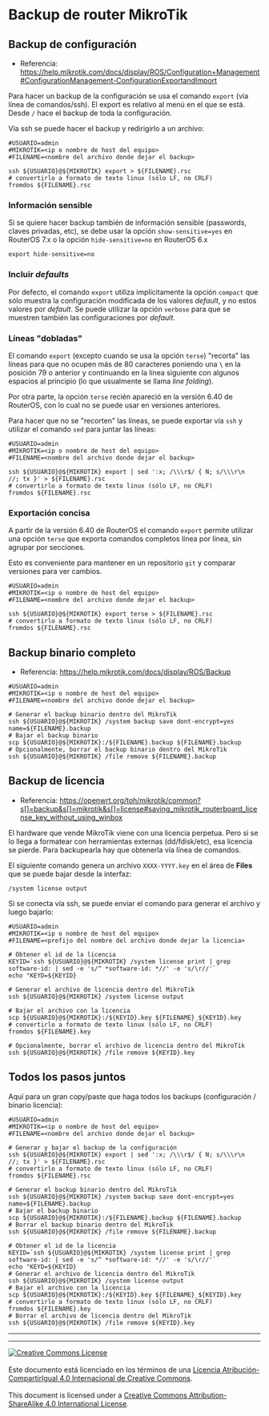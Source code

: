 # Backup de router MikroTik

## Backup de configuración

* Referencia: https://help.mikrotik.com/docs/display/ROS/Configuration+Management#ConfigurationManagement-ConfigurationExportandImport

Para hacer un backup de la configuración se usa el comando `export` (vía línea
de comandos/ssh). El export es relativo al menú en el que se está. Desde `/`
hace el backup de toda la configuración.

Vía ssh se puede hacer el backup y redirigirlo a un archivo:
```
#USUARIO=admin
#MIKROTIK=<ip o nombre de host del equipo>
#FILENAME=<nombre del archivo donde dejar el backup>

ssh ${USUARIO}@${MIKROTIK} export > ${FILENAME}.rsc
# convertirlo a formato de texto linux (sólo LF, no CRLF)
fromdos ${FILENAME}.rsc
```

### Información sensible
Si se quiere hacer backup también de información sensible (passwords, claves
privadas, etc), se debe usar la opción `show-sensitive=yes` en RouterOS 7.x
o la opción `hide-sensitive=no` en RouterOS 6.x
```
export hide-sensitive=no
```

### Incluir _defaults_
Por defecto, el comando `export` utiliza implícitamente la opción `compact` que
sólo muestra la configuración modificada de los valores _default_, y no estos
valores por _default_. Se puede utilizar la opción `verbose` para que se
muestren también las configuraciones por _default_.

### Líneas "dobladas"
El comando `export` (excepto cuando se usa la opción `terse`) "recorta" las
líneas para que no ocupen más de 80 caracteres poniendo una **`\`** en la
posición 79 o anterior y continuando en la línea siguiente con algunos espacios
al principio (lo que usualmente se llama _line folding_).

Por otra parte, la opción `terse` recién apareció en la versión 6.40 de
RouterOS, con lo cual no se puede usar en versiones anteriores.

Para hacer que no se "recorten" las líneas, se puede exportar vía `ssh` y
utilizar el comando `sed` para juntar las líneas:
```
#USUARIO=admin
#MIKROTIK=<ip o nombre de host del equipo>
#FILENAME=<nombre del archivo donde dejar el backup>

ssh ${USUARIO}@${MIKROTIK} export | sed ':x; /\\\r$/ { N; s/\\\r\n    //; tx }' > ${FILENAME}.rsc
# convertirlo a formato de texto linux (sólo LF, no CRLF)
fromdos ${FILENAME}.rsc
```

### Exportación concisa
A partir de la versión 6.40 de RouterOS el comando `export` permite utilizar
una opción `terse` que exporta comandos completos línea por línea, sin agrupar
por secciones.

Esto es conveniente para mantener en un repositorio `git` y comparar versiones
para ver cambios.
```
#USUARIO=admin
#MIKROTIK=<ip o nombre de host del equipo>
#FILENAME=<nombre del archivo donde dejar el backup>

ssh ${USUARIO}@${MIKROTIK} export terse > ${FILENAME}.rsc
# convertirlo a formato de texto linux (sólo LF, no CRLF)
fromdos ${FILENAME}.rsc
```

## Backup binario completo

* Referencia: https://help.mikrotik.com/docs/display/ROS/Backup
```
#USUARIO=admin
#MIKROTIK=<ip o nombre de host del equipo>
#FILENAME=<nombre del archivo donde dejar el backup>

# Generar el backup binario dentro del MikroTik
ssh ${USUARIO}@${MIKROTIK} /system backup save dont-encrypt=yes name=${FILENAME}.backup
# Bajar el backup binario
scp ${USUARIO}@${MIKROTIK}:/${FILENAME}.backup ${FILENAME}.backup
# Opcionalmente, borrar el backup binario dentro del MikroTik
ssh ${USUARIO}@${MIKROTIK} /file remove ${FILENAME}.backup
```

## Backup de licencia

* Referencia: https://openwrt.org/toh/mikrotik/common?s[]=backup&s[]=mikrotik&s[]=license#saving_mikrotik_routerboard_license_key_without_using_winbox

El hardware que vende MikroTik viene con una licencia perpetua. Pero si se lo
llega a formatear con herramientas externas (dd/fdisk/etc), esa licencia se
pierde. Para backupearla hay que obtenerla vía línea de comandos.

El siguiente comando genera un archivo `XXXX-YYYY.key` en el área de **Files**
que se puede bajar desde la interfaz:
```
/system license output
```

Si se conecta vía ssh, se puede enviar el comando para generar el archivo y
luego bajarlo:
```
#USUARIO=admin
#MIKROTIK=<ip o nombre de host del equipo>
#FILENAME=<prefijo del nombre del archivo donde dejar la licencia>

# Obtener el id de la licencia
KEYID=`ssh ${USUARIO}@${MIKROTIK} /system license print | grep software-id: | sed -e 's/^ *software-id: *//' -e 's/\r//'`
echo "KEYD=${KEYID}

# Generar el archivo de licencia dentro del MikroTik
ssh ${USUARIO}@${MIKROTIK} /system license output

# Bajar el archivo con la licencia
scp ${USUARIO}@${MIKROTIK}:/${KEYID}.key ${FILENAME}_${KEYID}.key
# convertirlo a formato de texto linux (sólo LF, no CRLF)
fromdos ${FILENAME}.key

# Opcionalmente, borrar el archivo de licencia dentro del MikroTik
ssh ${USUARIO}@${MIKROTIK} /file remove ${KEYID}.key
```

## Todos los pasos juntos

Aquí para un gran copy/paste que haga todos los backups (configuración / binario
licencia):
```
#USUARIO=admin
#MIKROTIK=<ip o nombre de host del equipo>
#FILENAME=<nombre del archivo donde dejar el backup>

# Generar y bajar el backup de la configuración
ssh ${USUARIO}@${MIKROTIK} export | sed ':x; /\\\r$/ { N; s/\\\r\n    //; tx }' > ${FILENAME}.rsc
# convertirlo a formato de texto linux (sólo LF, no CRLF)
fromdos ${FILENAME}.rsc

# Generar el backup binario dentro del MikroTik
ssh ${USUARIO}@${MIKROTIK} /system backup save dont-encrypt=yes name=${FILENAME}.backup
# Bajar el backup binario
scp ${USUARIO}@${MIKROTIK}:/${FILENAME}.backup ${FILENAME}.backup
# Borrar el backup binario dentro del MikroTik
ssh ${USUARIO}@${MIKROTIK} /file remove ${FILENAME}.backup

# Obtener el id de la licencia
KEYID=`ssh ${USUARIO}@${MIKROTIK} /system license print | grep software-id: | sed -e 's/^ *software-id: *//' -e 's/\r//'`
echo "KEYD=${KEYID}
# Generar el archivo de licencia dentro del MikroTik
ssh ${USUARIO}@${MIKROTIK} /system license output
# Bajar el archivo con la licencia
scp ${USUARIO}@${MIKROTIK}:/${KEYID}.key ${FILENAME}_${KEYID}.key
# convertirlo a formato de texto linux (sólo LF, no CRLF)
fromdos ${FILENAME}.key
# Borrar el archivo de licencia dentro del MikroTik
ssh ${USUARIO}@${MIKROTIK} /file remove ${KEYID}.key
```

___
<!-- LICENSE -->
___
<a rel="licencia" href="https://creativecommons.org/licenses/by-sa/4.0/deed.es">
<img alt="Creative Commons License" style="border-width:0"
src="https://i.creativecommons.org/l/by-sa/4.0/88x31.png" /></a>
<br /><br />
Este documento está licenciado en los términos de una <a rel="licencia"
href="https://creativecommons.org/licenses/by-sa/4.0/deed.es">
Licencia Atribución-CompartirIgual 4.0 Internacional de Creative Commons</a>.
<br /><br />
This document is licensed under a <a rel="license" 
href="https://creativecommons.org/licenses/by-sa/4.0/deed.en">
Creative Commons Attribution-ShareAlike 4.0 International License</a>.
<!-- END --> 
